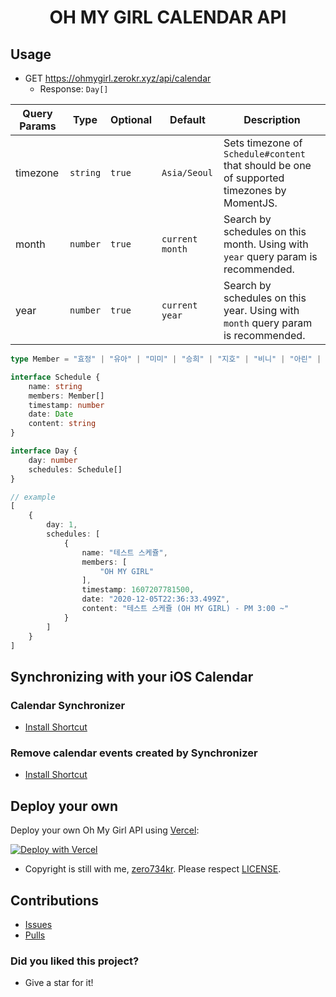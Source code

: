 <div align="center">
<h1>OH MY GIRL CALENDAR API</h1>
</div>


## Usage

* GET https://ohmygirl.zerokr.xyz/api/calendar
  - Response: ``Day[]``
  
| Query Params | Type     | Optional | Default         | Description                                                        |
|--------------|----------|----------|-----------------|-----------------------------------------------------------------------------------------|
| timezone     | `string` | `true`   | `Asia/Seoul`    | Sets timezone of `Schedule#content` that should be one of supported timezones by MomentJS. |
| month        | `number` | `true`   | `current month` | Search by schedules on this month. Using with `year` query param is recommended.           |
| year         | `number` | `true`   | `current year`  | Search by schedules on this year. Using with `month` query param is recommended.           |

```ts
type Member = "효정" | "유아" | "미미" | "승희" | "지호" | "비니" | "아린" | "OH MY GIRL"

interface Schedule {
    name: string
    members: Member[]
    timestamp: number
    date: Date
    content: string
}

interface Day {
    day: number
    schedules: Schedule[]
}

// example
[
    {
        day: 1,
        schedules: [
            {
                name: "테스트 스케쥴",
                members: [
                    "OH MY GIRL"
                ],
                timestamp: 1607207781500,
                date: "2020-12-05T22:36:33.499Z",
                content: "테스트 스케쥴 (OH MY GIRL) - PM 3:00 ~"
            }
        ]
    }
]
```

## Synchronizing with your iOS Calendar

### Calendar Synchronizer

* [Install Shortcut](https://www.icloud.com/shortcuts/7a12fd8075e34d3982a82530c934ebdc)

### Remove calendar events created by Synchronizer

* [Install Shortcut](https://www.icloud.com/shortcuts/5c8d270f95184fffb0582f9c08737e3f)

## Deploy your own

Deploy your own Oh My Girl API using [Vercel](https://vercel.com):

[![Deploy with Vercel](https://vercel.com/button)](https://vercel.com/new/git/external?repository-url=https://github.com/zero734kr/ohmygirl-calendar-api&project-name=ohmygirl-calendar-api&repository-name=ohmygirl-calendar-api)

* Copyright is still with me, [zero734kr](https://github.com/zero734kr). Please respect [LICENSE](https://github.com/zero734kr/ohmygirl-calendar-api/blob/master/LICENSE).

## Contributions

* [Issues](https://github.com/zero734kr/ios-ohmygirl-calendar/issues)
* [Pulls](https://github.com/zero734kr/ios-ohmygirl-calendar/pulls)

### Did you liked this project?

* Give a star for it!
